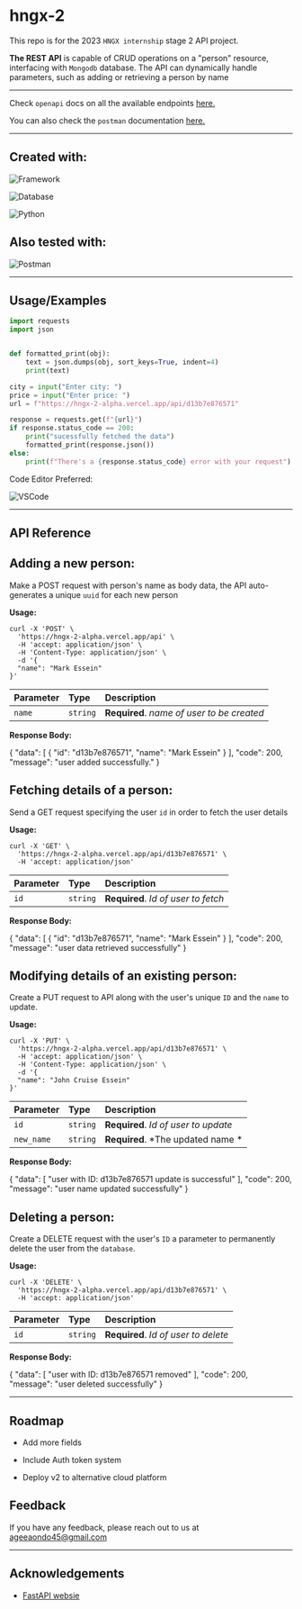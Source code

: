 # hngx-2

This repo is for the 2023 ``HNGX internship`` stage 2 API project.

**The REST API** is  capable of CRUD operations on a "person" resource, interfacing with ``Mongodb`` database. The API can dynamically handle parameters, such as adding or retrieving a person by name


--- 

Check  `openapi` docs on all the available endpoints  [here.](https://hngx-2-alpha.vercel.app/documentation)

You can also check  the  `postman` documentation  [here.](https://documenter.getpostman.com/view/27619807/2s9YC4VYjc)

--- 


## Created with:

![Framework](https://img.shields.io/badge/fastapi-109989?style=for-the-badge&logo=FASTAPI&logoColor=white)  

![Database](https://img.shields.io/badge/MongoDB-4EA94B?style=for-the-badge&logo=mongodb&logoColor=white)


![Python](https://img.shields.io/badge/Python-blue?style=for-the-badge&logo=python&logoColor=FFD43B)


## Also tested with: 

![Postman](https://img.shields.io/badge/Postman-FF6C37?style=for-the-badge&logo=Postman&logoColor=white)


---

## Usage/Examples

```python
import requests
import json


def formatted_print(obj):
    text = json.dumps(obj, sort_keys=True, indent=4)
    print(text)

city = input("Enter city: ")
price = input("Enter price: ")
url = f"https://hngx-2-alpha.vercel.app/api/d13b7e876571"

response = requests.get(f"{url}")
if response.status_code == 200:
    print("sucessfully fetched the data")
    formatted_print(response.json())
else:
    print(f"There's a {response.status_code} error with your request")

```  

Code Editor Preferred: 

![VSCode](https://img.shields.io/badge/VSCode-0078D4?style=for-the-badge&logo=visual%20studio%20code&logoColor=white) 

---





## API Reference

## Adding a new person:

Make a POST request with person's name as body data, the API auto-generates a unique `uuid` for each new person 

**Usage:** 

```http
curl -X 'POST' \
  'https://hngx-2-alpha.vercel.app/api' \
  -H 'accept: application/json' \
  -H 'Content-Type: application/json' \
  -d '{
  "name": "Mark Essein"
}'
```

| Parameter | Type     | Description                       |
| :-------- | :------- | :-------------------------------- |
| `name`      | `string` | **Required**. *name of user to be created* |



  
  **Response Body:**

  {
  "data": [
    {
      "id": "d13b7e876571",
      "name": "Mark Essein"
    }
  ],
  "code": 200,
  "message": "user added successfully."
}



## Fetching details of a person:

Send a GET request specifying the user `id` in order to fetch the user details

**Usage:**


```http
curl -X 'GET' \
  'https://hngx-2-alpha.vercel.app/api/d13b7e876571' \
  -H 'accept: application/json'
```

| Parameter | Type     | Description                       |
| :-------- | :------- | :-------------------------------- |
| `id`      | `string` | **Required**. *Id of user to fetch* |


**Response Body:**

{
  "data": [
    {
      "id": "d13b7e876571",
      "name": "Mark Essein"
    }
  ],
  "code": 200,
  "message": "user data retrieved successfully"
}



## Modifying details of an existing person:

Create a PUT request to API along with the user's unique `ID` and the `name` to update.

**Usage:**

```http
curl -X 'PUT' \
  'https://hngx-2-alpha.vercel.app/api/d13b7e876571' \
  -H 'accept: application/json' \
  -H 'Content-Type: application/json' \
  -d '{
  "name": "John Cruise Essein"
}'
```

| Parameter | Type     | Description                       |
| :-------- | :------- | :-------------------------------- |
| `id`      | `string` | **Required**. *Id of user to update*|
| `new_name` | `string` | **Required**. *The updated name *|


**Response Body:**

{
  "data": [
    "user with ID: d13b7e876571 update is successful"
  ],
  "code": 200,
  "message": "user name updated successfully"
}



## Deleting a person:

Create a DELETE request with the user's `ID` a parameter to permanently delete the user from the `database`.

**Usage:**


```http
curl -X 'DELETE' \
  'https://hngx-2-alpha.vercel.app/api/d13b7e876571' \
  -H 'accept: application/json'
```

| Parameter | Type     | Description                       |
| :-------- | :------- | :-------------------------------- |
| `id`      | `string` | **Required**. *Id of user to delete*|

  
**Response Body:**

{
  "data": [
    "user with ID: d13b7e876571 removed"
  ],
  "code": 200,
  "message": "user deleted successfully"
}



---


## Roadmap

- Add more fields

- Include Auth token system

- Deploy v2 to alternative cloud platform



## Feedback

If you have any feedback, please reach out to us at ageeaondo45@gmail.com

---

## Acknowledgements

 - [FastAPI websie ](https://fastapi.tiangolo.com/tutorial)
 
